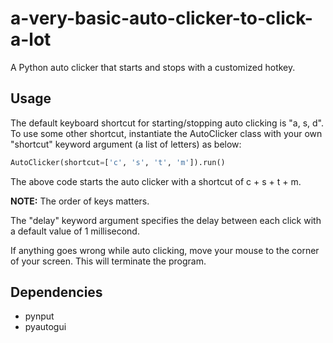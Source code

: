 # a-very-basic-auto-clicker-to-click-a-lot
A Python auto clicker that starts and stops with a customized hotkey.

## Usage
The default keyboard shortcut for starting/stopping auto clicking is "a, s, d". To use some other shortcut, instantiate the AutoClicker class with your own "shortcut" keyword argument (a list of letters) as below:  

```python
AutoClicker(shortcut=['c', 's', 't', 'm']).run()
```
The above code starts the auto clicker with a shortcut of c + s + t + m.

**NOTE:** The order of keys matters.

The "delay" keyword argument specifies the delay between each click with a default value of 1 millisecond.  
  
If anything goes wrong while auto clicking, move your mouse to the corner of your screen. This will terminate the program.

## Dependencies
* pynput  
* pyautogui
